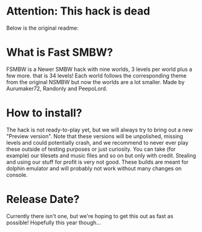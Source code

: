 # Attention: This hack is dead
Below is the original readme:

# What is Fast SMBW?
FSMBW is a Newer SMBW hack with nine worlds, 3 levels per world plus a few more. that is 34 levels! Each world follows the corresponding theme from the original NSMBW but now the worlds are a lot smaller. Made by Aurumaker72, Randonly and PeepoLord.

# How to install?
The hack is not ready-to-play yet, but we will always try to bring out a new "Preview version". Note that these versions will be unpolished, missing levels and could potentially crash, and we recommend to never ever play these outside of testing purposes or just curiosity. You can take (for example) our tilesets and music files and so on but only with credit. Stealing and using our stuff for profit is very not good. These builds are meant for dolphin emulator and will probably not work without many changes on console.

# Release Date?
Currently there isn't one, but we're hoping to get this out as fast as possible! Hopefully this year though...
